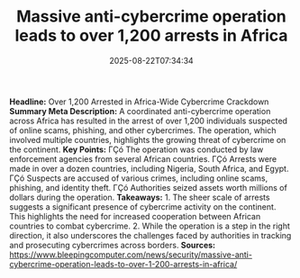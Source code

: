 ﻿---
title: "Massive anti-cybercrime operation leads to over 1,200 arrests in Africa"
date: "2025-08-22T07:34:34"
category: "Markets"
summary: ""
slug: "massive anticybercrime operation leads to over 1200 arrests "
source_urls:
  - "https://www.bleepingcomputer.com/news/security/massive-anti-cybercrime-operation-leads-to-over-1-200-arrests-in-africa/"
seo:
  title: "Massive anti-cybercrime operation leads to over 1,200 arrests in Africa | Hash n Hedge"
  description: ""
  keywords: ["news", "markets", "brief"]
---
**Headline:** Over 1,200 Arrested in Africa-Wide Cybercrime Crackdown  **Summary Meta Description:** A coordinated anti-cybercrime operation across Africa has resulted in the arrest of over 1,200 individuals suspected of online scams, phishing, and other cybercrimes. The operation, which involved multiple countries, highlights the growing threat of cybercrime on the continent.  **Key Points:**  ΓÇó The operation was conducted by law enforcement agencies from several African countries. ΓÇó Arrests were made in over a dozen countries, including Nigeria, South Africa, and Egypt. ΓÇó Suspects are accused of various crimes, including online scams, phishing, and identity theft. ΓÇó Authorities seized assets worth millions of dollars during the operation.  **Takeaways:**  1. The sheer scale of arrests suggests a significant presence of cybercrime activity on the continent. This highlights the need for increased cooperation between African countries to combat cybercrime. 2. While the operation is a step in the right direction, it also underscores the challenges faced by authorities in tracking and prosecuting cybercrimes across borders.  **Sources:** https://www.bleepingcomputer.com/news/security/massive-anti-cybercrime-operation-leads-to-over-1-200-arrests-in-africa/ 
